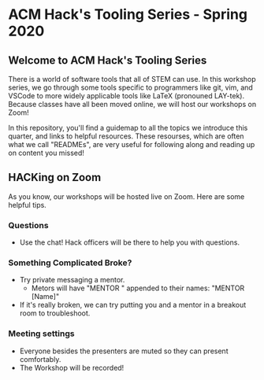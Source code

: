 # ACM Hack's Tooling Series - Spring 2020

## Welcome to ACM Hack's Tooling Series
There is a world of software tools that all of STEM can use. In this workshop series, we go through some tools specific to programmers like git, vim, and VSCode to more widely applicable tools like LaTeX (pronouned LAY-tek). Because classes have all been moved online, we will host our workshops on Zoom!

In this repository, you'll find a guidemap to all the topics we introduce this quarter, and links to helpful resources. These resourses, which are often what we call "READMEs", are very useful for following along and reading up on content you missed!

## HACKing on Zoom
As you know, our workshops will be hosted live on Zoom. Here are some helpful tips.

### Questions
* Use the chat! Hack officers will be there to help you with questions.

### Something Complicated Broke?
* Try private messaging a mentor.
  * Metors will have "MENTOR " appended to their names: "MENTOR [Name]"
* If it's really broken, we can try putting you and a mentor in a breakout room to troubleshoot.

### Meeting settings
* Everyone besides the presenters are muted so they can present comfortably.
* The Workshop will be recorded!
